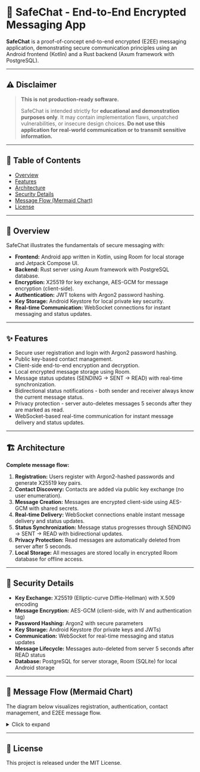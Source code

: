 # 📡 SafeChat - End-to-End Encrypted Messaging App

**SafeChat** is a proof-of-concept end-to-end encrypted (E2EE) messaging application, demonstrating secure communication principles using an Android frontend (Kotlin) and a Rust backend (Axum framework with PostgreSQL).

---

## ⚠️ Disclaimer

> **This is not production-ready software.**
>
> SafeChat is intended strictly for **educational and demonstration purposes only**. It may contain implementation flaws, unpatched vulnerabilities, or insecure design choices. **Do not use this application for real-world communication or to transmit sensitive information.**

---

## 📑 Table of Contents

* [Overview](#overview)
* [Features](#features)
* [Architecture](#architecture)
* [Security Details](#security-details)
* [Message Flow (Mermaid Chart)](#message-flow-mermaid-chart)
* [License](#license)

---

## 🧭 Overview

SafeChat illustrates the fundamentals of secure messaging with:

* **Frontend:** Android app written in Kotlin, using Room for local storage and Jetpack Compose UI.
* **Backend:** Rust server using Axum framework with PostgreSQL database.
* **Encryption:** X25519 for key exchange, AES-GCM for message encryption (client-side).
* **Authentication:** JWT tokens with Argon2 password hashing.
* **Key Storage:** Android Keystore for local private key security.
* **Real-time Communication:** WebSocket connections for instant messaging and status updates.

---

## ✨ Features

* Secure user registration and login with Argon2 password hashing.
* Public key-based contact management.
* Client-side end-to-end encryption and decryption.
* Local encrypted message storage using Room.
* Message status updates (SENDING → SENT → READ) with real-time synchronization.
* Bidirectional status notifications - both sender and receiver always know the current message status.
* Privacy protection - server auto-deletes messages 5 seconds after they are marked as read.
* WebSocket-based real-time communication for instant message delivery and status updates.

---

## 🏗 Architecture

**Complete message flow:**

1. **Registration:** Users register with Argon2-hashed passwords and generate X25519 key pairs.
2. **Contact Discovery:** Contacts are added via public key exchange (no user enumeration).
3. **Message Creation:** Messages are encrypted client-side using AES-GCM with shared secrets.
4. **Real-time Delivery:** WebSocket connections enable instant message delivery and status updates.
5. **Status Synchronization:** Message status progresses through SENDING → SENT → READ with bidirectional updates.
6. **Privacy Protection:** Read messages are automatically deleted from server after 5 seconds.
7. **Local Storage:** All messages are stored locally in encrypted Room database for offline access.

---

## 🔐 Security Details

* **Key Exchange:** X25519 (Elliptic-curve Diffie-Hellman) with X.509 encoding
* **Message Encryption:** AES-GCM (client-side, with IV and authentication tag)
* **Password Hashing:** Argon2 with secure parameters
* **Key Storage:** Android Keystore (for private keys and JWTs)
* **Communication:** WebSocket for real-time messaging and status updates
* **Message Lifecycle:** Messages auto-deleted from server 5 seconds after READ status
* **Database:** PostgreSQL for server storage, Room (SQLite) for local Android storage

---

## 🧬 Message Flow (Mermaid Chart)

The diagram below visualizes registration, authentication, contact management, and E2EE message flow.

<details>
<summary>Click to expand</summary>

```mermaid
sequenceDiagram
    participant U as User
    participant App as SafeChatApp (Android)
    participant Keystore as Android Keystore/EncryptedPrefs
    participant RoomDB as Room Database (Local)
    participant WS as WebSocket Connection
    participant Backend as SafeChatBackend (Rust/Axum)
    participant DB as PostgreSQL

    %% --- Registration & Key Generation ---
    Note over U,DB: User Registration with X25519 Key Generation
    U->>App: Enter username/password and tap Register
    App->>Keystore: Generate X25519 keypair locally
    App->>App: Encode public key with X.509 headers
    App->>Backend: POST /auth/register {username, password}
    Backend->>Backend: Hash password with Argon2
    Backend->>Backend: Generate server X25519 keypair
    Backend->>DB: INSERT user (id, username, password_hash, server_public_key)
    Backend-->>App: Return {id: UUID, public_key: X.509, token: JWT}
    App->>Keystore: Store JWT token securely
    App->>Backend: PUT /profile/key {public_key: X.509_encoded}
    Backend->>Backend: Validate X.509 public key format
    Backend->>DB: UPDATE users SET public_key = X.509_key WHERE id = user_id
    Backend-->>App: 200 OK
    App->>RoomDB: Store user profile locally
    App-->>U: Show "Registration successful"

    %% --- Login & WebSocket Connection ---
    Note over U,DB: Authentication & Real-time Connection Setup
    U->>App: Enter credentials and tap Login
    App->>Backend: POST /auth/login {username, password}
    Backend->>DB: SELECT user WHERE username = ?
    Backend->>Backend: Verify password with Argon2
    alt Valid credentials
        Backend-->>App: Return {token: JWT}
        App->>Keystore: Store JWT securely
        App->>Backend: GET /profile (with Bearer token)
        Backend->>Backend: Validate JWT and extract user_id
        Backend->>DB: SELECT user profile data
        Backend-->>App: Return user profile with public_key
        App->>RoomDB: Store profile in local database
        App->>WS: Establish WebSocket connection to /ws?token=JWT
        Backend->>Backend: Validate JWT from WebSocket query param
        Backend-->>WS: WebSocket connection established
        WS-->>App: Connected event
        App->>RoomDB: Load contacts and recent messages
        App-->>U: Show main chat interface
    else Invalid credentials
        Backend-->>App: 401 Unauthorized
        App-->>U: Show error message
    end

    %% --- Adding a Contact via Public Key ---
    Note over U,DB: Contact Discovery & Local Storage
    U->>App: Enter contact's public key
    App->>Backend: GET /user/{public_key} (with Bearer token)
    Backend->>Backend: Validate JWT authorization
    Backend->>DB: SELECT user WHERE public_key = X.509_key
    alt Contact found
        Backend-->>App: Return {id, username, public_key, created_at, avatar}
        App->>App: Compute shared secret (ECDH: local_private × contact_public)
        App->>Keystore: Store shared secret securely
        App->>RoomDB: INSERT contact locally
        App-->>U: Show contact added successfully
    else Contact not found
        Backend-->>App: 404 Not Found
        App-->>U: Show "Contact not found" error
    end

    %% --- Real-time Message Sending ---
    Note over U,DB: End-to-End Encrypted Messaging with Status Updates
    U->>App: Type message and tap Send
    App->>App: Generate UUID for message
    App->>App: Generate cryptographically secure random 12-byte IV
    App->>Keystore: Retrieve X25519 shared secret for recipient
    App->>App: Encrypt message with AES-GCM-256 (plaintext + shared_secret + IV)
    Note over App: Creates encrypted_content + authentication_tag
    App->>RoomDB: Store message locally (id, plaintext, encrypted_content, iv, status=SENDING)
    App-->>U: Show message with "Sending..." status indicator
    App->>WS: Send {message_type: "send_message", data: {id: UUID, receiver_id: UUID, encrypted_content: base64, iv: base64, type: "Text"}}
    WS->>Backend: Forward encrypted message data
    Backend->>Backend: Generate server timestamp
    Backend->>Backend: Validate receiver_id exists
    Backend->>DB: INSERT message (id, sender_id, receiver_id, encrypted_content, iv, status=SENT, timestamp)
    Note over Backend: Server stores only encrypted content, never plaintext
    Backend->>WS: Broadcast to sender {message_type: "status_update", data: {message_id: UUID, status: "SENT", updated_by: sender_id}}
    WS-->>App: Status update received by sender
    App->>RoomDB: UPDATE message SET status=SENT WHERE id=message_id
    App-->>U: Update UI to show "Sent ✓" status
    Backend->>WS: Broadcast to receiver {message_type: "new_message", data: {complete_message_object}}
    Note over Backend: Real-time delivery if receiver online, queued if offline

    %% --- Real-time Message Receiving ---
    Note over U,DB: Instant Message Delivery & Decryption
    WS-->>App: New message notification {id, sender_id, encrypted_content: base64, iv: base64, timestamp, status: "SENT"}
    App->>App: Decode base64 encrypted_content and IV
    App->>Keystore: Retrieve X25519 shared secret for sender_id
    App->>App: Decrypt with AES-GCM-256 (encrypted_content + shared_secret + IV)
    App->>App: Verify authentication tag for message integrity
    Note over App: Ensures message hasn't been tampered with
    App->>RoomDB: Store message (id, sender_id, plaintext_content, encrypted_content, iv, status=SENT, timestamp)
    App-->>U: Display decrypted message in chat interface with timestamp
    Note over App: Encryption/decryption happens entirely client-side
    
    %% --- Message Read Status & Privacy Protection ---
    Note over U,DB: Bidirectional Status Updates & Auto-deletion for Privacy
    U->>App: Open/view message thread (message becomes visible)
    App->>WS: Send {message_type: "update_status", data: {message_id: UUID, status: "READ"}}
    WS->>Backend: Forward read status update
    Backend->>Backend: Validate message ownership (user is sender or receiver)
    Backend->>DB: UPDATE messages SET status='READ' WHERE id=message_id
    Backend->>WS: Broadcast to sender {message_type: "status_update", data: {message_id: UUID, status: "READ", updated_by: reader_id}}
    Backend->>WS: Broadcast to receiver {message_type: "status_update", data: {message_id: UUID, status: "read", updated_by: reader_id}}
    WS-->>App: Status update received (both sender & receiver)
    App->>RoomDB: UPDATE messages SET status='read' WHERE id=message_id
    App-->>U: Update UI to show "Read ✓✓" status (blue checkmarks)
    Backend->>Backend: Schedule async deletion task with 5-second delay
    Note over Backend: Tokio::spawn background task for privacy protection
    Backend->>Backend: tokio::time::sleep(Duration::from_secs(5))
    Backend->>DB: DELETE FROM messages WHERE id=message_id
    Note over Backend: Permanent deletion ensures forward secrecy & privacy
    Note over Backend: Delayed deletion allows status updates to reach all parties

    %% --- Connection Management & Error Handling ---
    Note over U,DB: WebSocket Reliability & Reconnection with Security
    alt WebSocket disconnected (network/server issue)
        WS-->>App: Connection lost event detected
        App-->>U: Show "Connecting..." indicator
        App->>App: Start exponential backoff reconnection (1s, 2s, 4s, 8s, max 30s)
        loop Reconnection attempts
            App->>Keystore: Retrieve stored JWT token
            App->>WS: Reconnect to /ws?token=JWT
            Backend->>Backend: Validate JWT (check expiry, signature)
            alt JWT valid & reconnection successful
                WS-->>App: Connected event
                App-->>U: Show "Connected" indicator
                App->>Backend: GET /messages/{user_id} to sync missed messages
                Backend->>Backend: Authenticate with Bearer token
                Backend->>DB: SELECT messages WHERE (sender_id=user OR receiver_id=user) AND timestamp > last_sync
                Backend-->>App: Return encrypted message history
                App->>App: Process each encrypted message
                App->>RoomDB: Merge messages (avoid duplicates by UUID)
                App-->>U: Update chat interface with synchronized messages
                App->>App: Reset reconnection backoff timer
            else JWT expired or invalid
                App->>App: Clear stored credentials
                App-->>U: Redirect to login screen
            else Network still unavailable
                App->>App: Increase backoff delay (exponential)
                App-->>U: Show "Retrying connection..." with countdown
            end
        end
    end

    %% --- Offline Message Synchronization & Security Validation ---
    Note over U,DB: Secure Message Synchronization & Integrity Verification
    App->>Backend: GET /messages/{contact_id} (with Bearer: JWT header)
    Backend->>Backend: Validate JWT signature and extract user_id claims
    Backend->>Backend: Verify user_id has permission to access messages with contact_id
    Backend->>DB: SELECT id, sender_id, receiver_id, encrypted_content, iv, status, timestamp FROM messages WHERE (sender_id=user_id AND receiver_id=contact_id) OR (sender_id=contact_id AND receiver_id=user_id) ORDER BY timestamp DESC LIMIT 50
    Backend-->>App: Return JSON array of encrypted message objects
    loop For each encrypted message in response
        App->>App: Validate message structure and required fields
        App->>Keystore: Retrieve X25519 shared secret for contact_id
        App->>App: Attempt AES-GCM decryption with (encrypted_content + shared_secret + IV)
        alt Decryption successful
            App->>App: Verify message integrity with authentication tag
            App->>RoomDB: INSERT OR REPLACE message (prevent duplicates by UUID)
            App-->>U: Update chat interface with decrypted message
        else Decryption failed
            App->>App: Log decryption error (possible key mismatch)
            App-->>U: Show "Unable to decrypt message" placeholder
            Note over App: Handles forward secrecy and key rotation scenarios
        end
    end
    Note over App: Local Room database serves as single source of truth for UI
    Note over App: WebSocket events update Room DB, UI reactively updates via Flow
```

</details>

---

## 📄 License

This project is released under the MIT License.
